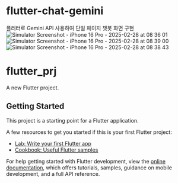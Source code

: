 # flutter-chat-gemini
플러터로 Gemini API 사용하여 단일 페이지 챗봇 화면 구현
![Simulator Screenshot - iPhone 16 Pro - 2025-02-28 at 08 36 01](https://github.com/user-attachments/assets/c9d00ddf-de66-498c-ae23-e8dd728de282)
![Simulator Screenshot - iPhone 16 Pro - 2025-02-28 at 08 39 00](https://github.com/user-attachments/assets/23196e34-2778-4ef6-890d-5040e5a5680a)
![Simulator Screenshot - iPhone 16 Pro - 2025-02-28 at 08 38 43](https://github.com/user-attachments/assets/d94b8b64-32db-4c2e-be00-160f4bc21f78)



# flutter_prj

A new Flutter project.

## Getting Started

This project is a starting point for a Flutter application.

A few resources to get you started if this is your first Flutter project:

- [Lab: Write your first Flutter app](https://docs.flutter.dev/get-started/codelab)
- [Cookbook: Useful Flutter samples](https://docs.flutter.dev/cookbook)

For help getting started with Flutter development, view the
[online documentation](https://docs.flutter.dev/), which offers tutorials,
samples, guidance on mobile development, and a full API reference.
